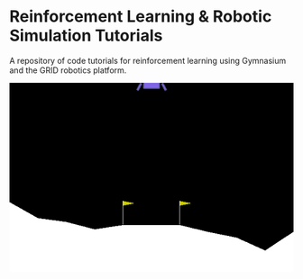 # Reinforcement Learning & Robotic Simulation Tutorials
 A repository of code tutorials for reinforcement learning using Gymnasium and the GRID robotics platform. 

 <p align="center">
  <img src="media/lunar_lander_gif.gif?raw=true" alt="Lunar Lander"/>
</p>

